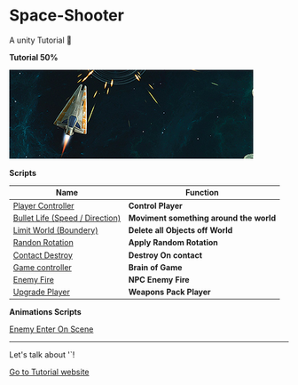 # Space-Shooter
A unity Tutorial :rocket:

**Tutorial 50%**

![Images](https://github.com/gunsleobezerra/Space-Shooter/blob/master/Images_git/Front_.jpg)

**Scripts**

|Name|Function|
|----|--------|
|[Player Controller](https://github.com/gunsleobezerra/Space-Shooter/blob/master/Assets/Scripts/PlayerController.cs)|**Control Player**|
|[Bullet Life  (Speed / Direction)](https://github.com/gunsleobezerra/Space-Shooter/blob/master/Assets/Scripts/BulletLife.cs)|**Moviment something around the world**|
|[Limit World (Boundery)](https://github.com/gunsleobezerra/Space-Shooter/blob/master/Assets/Scripts/LimitWorld.cs)|**Delete all Objects off World**|
|[Randon Rotation](https://github.com/gunsleobezerra/Space-Shooter/blob/master/Assets/Scripts/RandomRotate.cs)|**Apply Random Rotation**|
|[Contact Destroy](https://github.com/gunsleobezerra/Space-Shooter/blob/master/Assets/Scripts/DestroyContact.cs)|**Destroy On contact**|
|[Game controller](https://github.com/gunsleobezerra/Space-Shooter/blob/master/Assets/Scripts/GameController.cs)|**Brain of Game**
|[Enemy Fire](https://github.com/gunsleobezerra/Space-Shooter/blob/master/Assets/Scripts/EnemyFire.cs)|**NPC Enemy Fire**|
|[Upgrade Player](https://github.com/gunsleobezerra/Space-Shooter/blob/master/Assets/Scripts/UpgradePlayer.cs)|**Weapons Pack Player**|



**Animations Scripts**

[Enemy Enter On Scene](https://github.com/gunsleobezerra/Space-Shooter/blob/master/Assets/Scripts/Apresentation.cs)


--------------------------------
Let's talk about '`! 

[Go to Tutorial website](https://unity3d.com/pt/learn/tutorials/s/space-shooter-tutorial)
